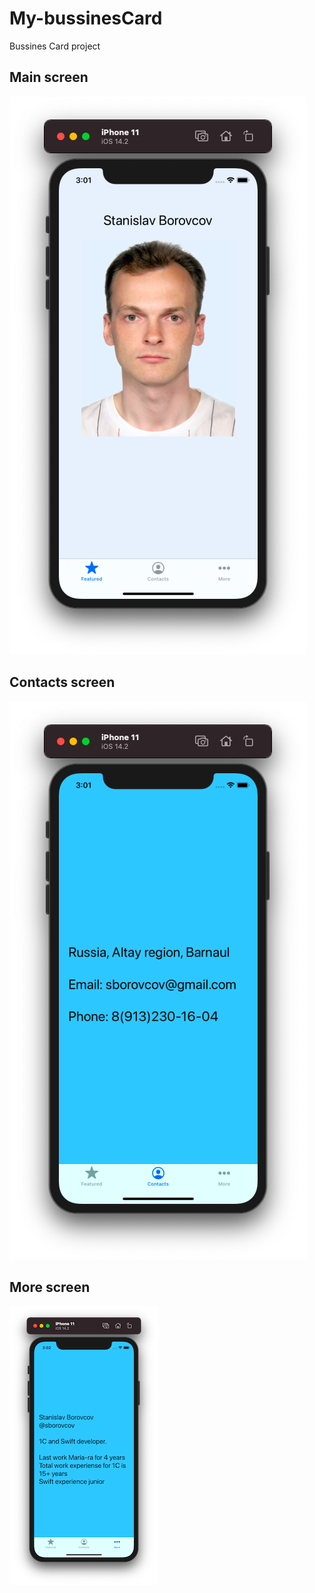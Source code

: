 # My-bussinesCard
Bussines Card project

## Main screen
![Screenshot 1](https://github.com/sborovcov/My-bussinesCard/blob/main/bussinesCard/Screeshots/screenshot1.png)

## Contacts screen
![Screenshot 2](https://github.com/sborovcov/My-bussinesCard/blob/main/bussinesCard/Screeshots/screenshot2.png)

## More screen
![Screenshot 3](https://github.com/sborovcov/My-bussinesCard/blob/main/bussinesCard/Screeshots/screenshot3.png)
